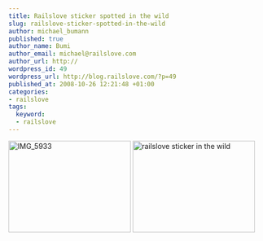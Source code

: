 ```yaml
--- 
title: Railslove sticker spotted in the wild
slug: railslove-sticker-spotted-in-the-wild
author: michael_bumann
published: true
author_name: Bumi
author_email: michael@railslove.com
author_url: http://
wordpress_id: 49
wordpress_url: http://blog.railslove.com/?p=49
published_at: 2008-10-26 12:21:48 +01:00
categories: 
- railslove
tags: 
  keyword: 
  - railslove
---
```

<a href="http://www.flickr.com/photos/bumi/2974270244/" title="IMG_5933 by Bumi, on Flickr"><img src="http://farm4.static.flickr.com/3071/2974270244_9fd899a1f8_m.jpg" width="240" height="180" alt="IMG_5933" /></a> <a href="http://www.flickr.com/photos/bumi/2974273548/" title="railslove sticker in the wild by Bumi, on Flickr"><img src="http://farm4.static.flickr.com/3068/2974273548_eea9f7628e_m.jpg" width="240" height="180" alt="railslove sticker in the wild" /></a>
